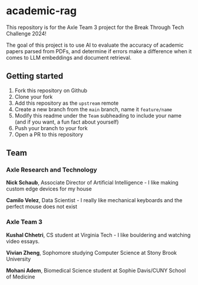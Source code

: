 # academic-rag

This repository is for the Axle Team 3 project for the Break Through Tech Challenge 2024!

The goal of this project is to use AI to evaluate the accuracy of academic papers parsed from PDFs, and determine if errors make a difference when it comes to LLM embeddings and document retrieval.

## Getting started

1. Fork this repository on Github
2. Clone your fork
3. Add this repository as the `upstream` remote
4. Create a new branch from the `main` branch, name it `feature/name`
5. Modify this readme under the `Team` subheading to include your name (and if you want, a fun fact about yourself)
6. Push your branch to your fork
7. Open a PR to this repository

## Team

### Axle Research and Technology

**Nick Schaub**, Associate Director of Artificial Intelligence - I like making custom edge devices for my house

**Camilo Velez**, Data Scientist - I really like mechanical keyboards and the perfect mouse does not exist
### Axle Team 3
**Kushal Chhetri**, CS student at Virginia Tech - I like bouldering and watching video essays.

**Vivian Zheng**, Sophomore studying Computer Science at Stony Brook University

**Mohani Adem**, Biomedical Science student at Sophie Davis/CUNY School of Medicine

